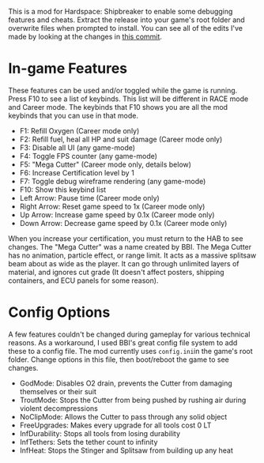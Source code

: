 This is a mod for Hardspace: Shipbreaker to enable some debugging features and cheats. Extract the release into your game's root folder and overwrite files when prompted to install. You can see all of the edits I've made by looking at the changes in [this commit](https://github.com/Torphedo/Shipbreaker-Cheats/commit/c40cda6b727d09995cb1d36b32882b85ea0ce254).

# In-game Features

These features can be used and/or toggled while the game is running.
Press F10 to see a list of keybinds. This list will be different in RACE mode and Career mode. The keybinds that F10 shows you are all the mod keybinds that you can use in that mode.
- F1: Refill Oxygen (Career mode only)
- F2: Refill fuel, heal all HP and suit damage (Career mode only)
- F3: Disable all UI (any game-mode)
- F4: Toggle FPS counter (any game-mode)
- F5: "Mega Cutter" (Career mode only, details below)
- F6: Increase Certification level by 1
- F7: Toggle debug wireframe rendering (any game-mode)
- F10: Show this keybind list
- Left Arrow: Pause time (Career mode only)
- Right Arrow: Reset game speed to 1x (Career mode only)
- Up Arrow: Increase game speed by 0.1x (Career mode only)
- Down Arrow: Decrease game speed by 0.1x (Career mode only)

When you increase your certification, you must return to the HAB to see changes.
The "Mega Cutter" was a name created by BBI. The Mega Cutter has no animation, particle effect, or range limit. It acts as a massive splitsaw beam about as wide as the player. It can go through unlimited layers of material, and ignores cut grade (It doesn't affect posters, shipping containers, and ECU panels for some reason).

# Config Options

A few features couldn't be changed during gameplay for various technical reasons. As a workaround, I used BBI's great config file system to add these to a config file. The mod currently uses `config.ini`in the game's root folder. Change options in this file, then boot/reboot the game to see changes.

- GodMode: Disables O2 drain, prevents the Cutter from damaging themselves or their suit
- TroutMode: Stops the Cutter from being pushed by rushing air during violent decompressions
- NoClipMode: Allows the Cutter to pass through any solid object
- FreeUpgrades: Makes every upgrade for all tools cost 0 LT
- InfDurability: Stops all tools from losing durability
- InfTethers: Sets the tether count to infinity
- InfHeat: Stops the Stinger and Splitsaw from building up any heat
